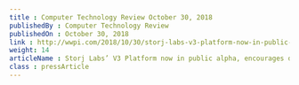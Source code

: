 ```yaml
---
title : Computer Technology Review October 30, 2018
publishedBy : Computer Technology Review
publishedOn : October 30, 2018
link : http://wwpi.com/2018/10/30/storj-labs-v3-platform-now-in-public-alpha-encourages-developers-interested-in-building-tools-on-decentralized-cloud-storage/
weight: 14
articleName : Storj Labs’ V3 Platform now in public alpha, encourages developers interested in building tools on decentralized cloud storage
class : pressArticle
---
```

